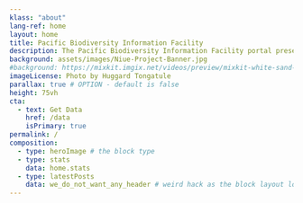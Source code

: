 ```yaml
---
klass: "about"
lang-ref: home
layout: home
title: Pacific Biodiversity Information Facility
description: The Pacific Biodiversity Information Facility portal presents all of the occurrence biodiversity data currently available on the Global Biodiversity Information Facility (GBIF).
background: assets/images/Niue-Project-Banner.jpg
#background: https://mixkit.imgix.net/videos/preview/mixkit-white-sand-beach-and-palm-trees-1564-0.jpg?w=1200&h=630&fit=crop
imageLicense: Photo by Huggard Tongatule
parallax: true # OPTION - default is false
height: 75vh
cta:
  - text: Get Data
    href: /data
    isPrimary: true
permalink: /
composition:
  - type: heroImage # the block type
  - type: stats
    data: home.stats
  - type: latestPosts
    data: we_do_not_want_any_header # weird hack as the block layout looks for a data element and falls back to the page if none is present
---
```


